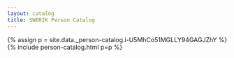 ```yaml
---
layout: catalog
title: SWERIK Person Catalog
---
```

{% assign p = site.data._person-catalog.i-U5MhCo51MGLLY94GAGJZhY %}
{% include person-catalog.html p=p %}

